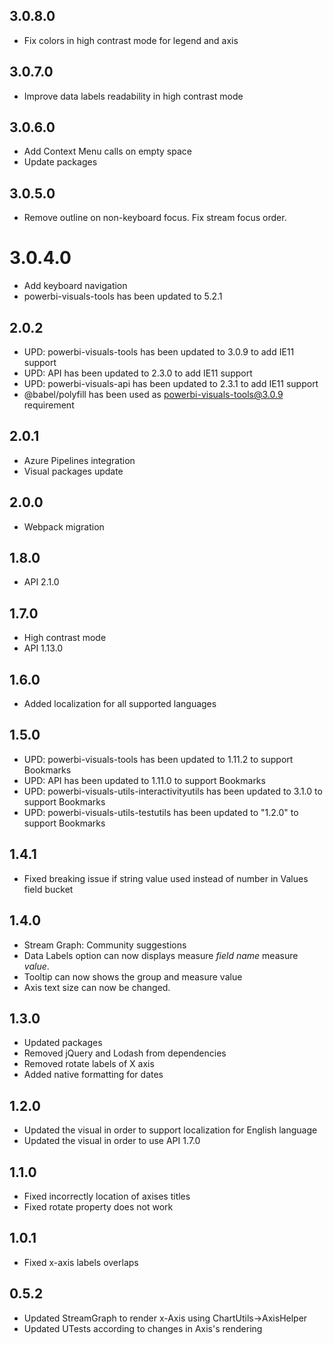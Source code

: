 ## 3.0.8.0
* Fix colors in high contrast mode for legend and axis

## 3.0.7.0
* Improve data labels readability in high contrast mode

## 3.0.6.0
* Add Context Menu calls on empty space
* Update packages

## 3.0.5.0
* Remove outline on non-keyboard focus. Fix stream focus order.

# 3.0.4.0
* Add keyboard navigation
* powerbi-visuals-tools has been updated to 5.2.1

## 2.0.2
* UPD: powerbi-visuals-tools has been updated to 3.0.9 to add IE11 support
* UPD: API has been updated to 2.3.0 to add IE11 support
* UPD: powerbi-visuals-api has been updated to 2.3.1 to add IE11 support
* @babel/polyfill has been used as powerbi-visuals-tools@3.0.9 requirement

## 2.0.1
* Azure Pipelines integration
* Visual packages update 

## 2.0.0
* Webpack migration

## 1.8.0
* API 2.1.0

## 1.7.0
* High contrast mode
* API 1.13.0

## 1.6.0
* Added localization for all supported languages

## 1.5.0
* UPD: powerbi-visuals-tools has been updated to 1.11.2 to support Bookmarks
* UPD: API has been updated to 1.11.0 to support Bookmarks
* UPD: powerbi-visuals-utils-interactivityutils has been updated to 3.1.0 to support Bookmarks
* UPD: powerbi-visuals-utils-testutils has been updated to "1.2.0" to support Bookmarks

## 1.4.1
* Fixed breaking issue if string value used instead of number in Values field bucket

## 1.4.0
* Stream Graph: Community suggestions
* Data Labels option can now displays measure *field name* measure *value*.
* Tooltip can now shows the group and measure value
* Axis text size can now be changed.

## 1.3.0
* Updated packages
* Removed jQuery and Lodash from dependencies
* Removed rotate labels of X axis
* Added native formatting for dates

## 1.2.0
* Updated the visual in order to support localization for English language
* Updated the visual in order to use API 1.7.0 

## 1.1.0
* Fixed incorrectly location of axises titles
* Fixed rotate property does not work

## 1.0.1
* Fixed x-axis labels overlaps

## 0.5.2
* Updated StreamGraph to render x-Axis using ChartUtils->AxisHelper
* Updated UTests according to changes in Axis's rendering

